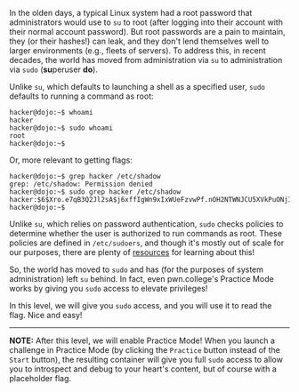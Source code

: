 In the olden days, a typical Linux system had a root password that administrators would use to `su` to root (after logging into their account with their normal account password).
But root passwords are a pain to maintain, they (or their hashes!) can leak, and they don't lend themselves well to larger environments (e.g., fleets of servers).
To address this, in recent decades, the world has moved from administration via `su` to administration via `sudo` (**su**peruser **do**).

Unlike `su`, which defaults to launching a shell as a specified user, `sudo` defaults to running a command as root:

```console
hacker@dojo:~$ whoami
hacker
hacker@dojo:~$ sudo whoami
root
hacker@dojo:~$
```

Or, more relevant to getting flags:

```console
hacker@dojo:~$ grep hacker /etc/shadow
grep: /etc/shadow: Permission denied
hacker@dojo:~$ sudo grep hacker /etc/shadow
hacker:$6$Xro.e7qB3Q2Jl2sA$j6xffIgWn9xIxWUeFzvwPf.nOH2NTWNJCU5XVkPuONjIC7jL467SR4bXjpVJx4b/bkbl7kyhNquWtkNlulFoy.:19921:0:99999:7:::
hacker@dojo:~$
```

Unlike `su`, which relies on password authentication, `sudo` checks policies to determine whether the user is authorized to run commands as root.
These policies are defined in `/etc/sudoers`, and though it's mostly out of scale for our purposes, there are plenty of [resources](https://www.digitalocean.com/community/tutorials/how-to-edit-the-sudoers-file) for learning about this!

So, the world has moved to `sudo` and has (for the purposes of system administration) left `su` behind.
In fact, even pwn.college's Practice Mode works by giving you `sudo` access to elevate privileges!

In this level, we will give you `sudo` access, and you will use it to read the flag.
Nice and easy!

----
**NOTE:**
After this level, we will enable Practice Mode!
When you launch a challenge in Practice Mode (by clicking the `Practice` button instead of the `Start` button), the resulting container will give you full `sudo` access to allow you to introspect and debug to your heart's content, but of course with a placeholder flag.
